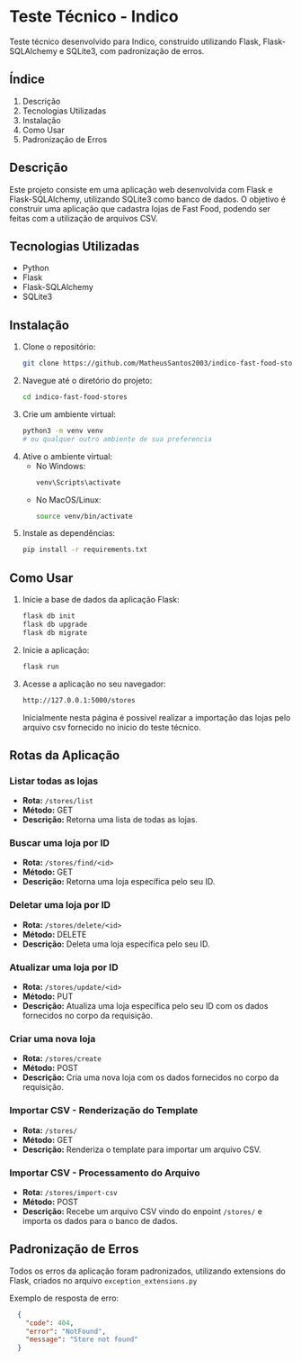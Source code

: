# Teste Técnico - Indico

Teste técnico desenvolvido para Indico, construído utilizando Flask, Flask-SQLAlchemy e SQLite3, com padronização de erros.

## Índice

1. Descrição
2. Tecnologias Utilizadas
3. Instalação
4. Como Usar
5. Padronização de Erros

## Descrição

Este projeto consiste em uma aplicação web desenvolvida com Flask e Flask-SQLAlchemy, utilizando SQLite3 como banco de dados. O objetivo é construir uma aplicação que cadastra lojas de Fast Food, podendo ser feitas com a utilização de arquivos CSV.

## Tecnologias Utilizadas

- Python
- Flask
- Flask-SQLAlchemy
- SQLite3

## Instalação

1. Clone o repositório:
   ```sh
   git clone https://github.com/MatheusSantos2003/indico-fast-food-stores.git
   ```
2. Navegue até o diretório do projeto:
   ```sh
   cd indico-fast-food-stores
   ```
3. Crie um ambiente virtual:
   ```sh
   python3 -m venv venv
   # ou qualquer outro ambiente de sua preferencia
   ```
4. Ative o ambiente virtual:
   - No Windows:
     ```sh
     venv\Scripts\activate
     ```
   - No MacOS/Linux:
     ```sh
     source venv/bin/activate
     ```
5. Instale as dependências:
   ```sh
   pip install -r requirements.txt
   ```

## Como Usar

1. Inicie a base de dados da aplicação Flask:
   ```sh
   flask db init
   flask db upgrade
   flask db migrate
   ```
2. Inicie a aplicação:
   ```sh
   flask run
   ```
2. Acesse a aplicação no seu navegador:
   ```sh
   http://127.0.0.1:5000/stores
   ```
   Inicialmente nesta página é possivel realizar a importação das lojas pelo arquivo csv fornecido no inicio do teste técnico.

## Rotas da Aplicação

### Listar todas as lojas

- **Rota:** `/stores/list`
- **Método:** GET
- **Descrição:** Retorna uma lista de todas as lojas.

### Buscar uma loja por ID

- **Rota:** `/stores/find/<id>`
- **Método:** GET
- **Descrição:** Retorna uma loja específica pelo seu ID.

### Deletar uma loja por ID

- **Rota:** `/stores/delete/<id>`
- **Método:** DELETE
- **Descrição:** Deleta uma loja específica pelo seu ID.

### Atualizar uma loja por ID

- **Rota:** `/stores/update/<id>`
- **Método:** PUT
- **Descrição:** Atualiza uma loja específica pelo seu ID com os dados fornecidos no corpo da requisição.

### Criar uma nova loja

- **Rota:** `/stores/create`
- **Método:** POST
- **Descrição:** Cria uma nova loja com os dados fornecidos no corpo da requisição.

### Importar CSV - Renderização do Template

- **Rota:** `/stores/`
- **Método:** GET
- **Descrição:** Renderiza o template para importar um arquivo CSV.

### Importar CSV - Processamento do Arquivo

- **Rota:** `/stores/import-csv`
- **Método:** POST
- **Descrição:** Recebe um arquivo CSV vindo do enpoint `/stores/`  e importa os dados para o banco de dados.
    
   

## Padronização de Erros

Todos os erros da aplicação foram padronizados, utilizando extensions do Flask, criados no arquivo `exception_extensions.py`

Exemplo de resposta de erro:

```json
  {
  	"code": 404,
  	"error": "NotFound",
  	"message": "Store not found"
  }
```

